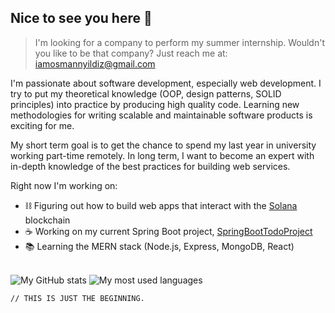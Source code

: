 ## Nice to see you here 👋


> I'm looking for a company to perform my summer internship.
> Wouldn't you like to be that company?
> Just reach me at: [iamosmannyildiz@gmail.com](mailto:iamosmannyildiz@gmail.com)


I'm passionate about software development, especially web development. I try to put my theoretical knowledge (OOP, design patterns, SOLID principles) into practice by producing high quality code. Learning new methodologies for writing scalable and maintainable software products is exciting for me.

My short term goal is to get the chance to spend my last year in university working part-time remotely. In long term, I want to become an expert with in-depth knowledge of the best practices for building web services.


Right now I'm working on:
- ⛓️ Figuring out how to build web apps that interact with the [Solana](https://solana.com) blockchain
- ☕ Working on my current Spring Boot project, [SpringBootTodoProject](https://github.com/osmannyildiz/SpringBootTodoProjectBackend)
- 📚 Learning the MERN stack (Node.js, Express, MongoDB, React)


<br>

<img src="https://github-readme-stats.vercel.app/api?username=osmannyildiz&theme=radical&hide=issues&show_icons=true&include_all_commits=true" alt="My GitHub stats">
<img src="https://github-readme-stats.vercel.app/api/top-langs?username=osmannyildiz&theme=radical&hide=html&layout=compact&langs_count=6" alt="My most used languages">


<br>

`// THIS IS JUST THE BEGINNING.`

